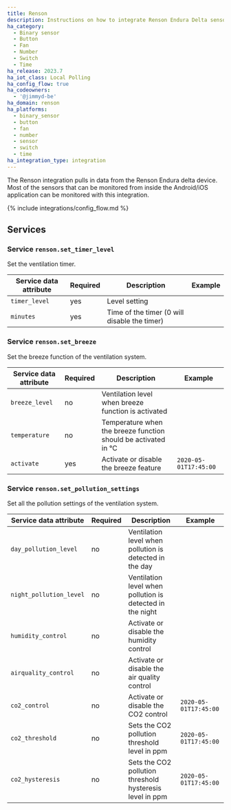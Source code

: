 ```yaml
---
title: Renson
description: Instructions on how to integrate Renson Endura Delta sensors into Home Assistant.
ha_category:
  - Binary sensor
  - Button
  - Fan
  - Number
  - Switch
  - Time
ha_release: 2023.7
ha_iot_class: Local Polling
ha_config_flow: true
ha_codeowners:
  - '@jimmyd-be'
ha_domain: renson
ha_platforms:
  - binary_sensor
  - button
  - fan
  - number
  - sensor
  - switch
  - time
ha_integration_type: integration
---
```


The Renson integration pulls in data from the Renson Endura delta device. Most of the sensors that can be monitored from inside the Android/iOS application can be monitored with this integration.

{% include integrations/config_flow.md %}

## Services

### Service `renson.set_timer_level`

Set the ventilation timer.

  | Service data attribute | Required | Description | Example |
  | ---------------------- | -------- | ----------- | ------- |
  | `timer_level`| yes | Level setting | |
  | `minutes` | yes | Time of the timer (0 will disable the timer) | |

### Service `renson.set_breeze`

Set the breeze function of the ventilation system.

  | Service data attribute | Required | Description | Example |
  | ---------------------- | -------- | ----------- | ------- |
  | `breeze_level`| no | Ventilation level when breeze function is activated | |
  | `temperature` | no | Temperature when the breeze function should be activated in °C | |
  | `activate` | yes | Activate or disable the breeze feature | `2020-05-01T17:45:00` |

### Service `renson.set_pollution_settings`

Set all the pollution settings of the ventilation system.

  | Service data attribute | Required | Description | Example |
  | ---------------------- | -------- | ----------- | ------- |
  | `day_pollution_level`| no | Ventilation level when pollution is detected in the day | |
  | `night_pollution_level` | no | Ventilation level when pollution is detected in the night | |
  | `humidity_control` | no | Activate or disable the humidity control | |
  | `airquality_control` | no | Activate or disable the air quality control | |
  | `co2_control` | no | Activate or disable the CO2 control | `2020-05-01T17:45:00` |
  | `co2_threshold` | no | Sets the CO2 pollution threshold level in ppm | `2020-05-01T17:45:00` |
  | `co2_hysteresis` | no | Sets the CO2 pollution threshold hysteresis level in ppm | `2020-05-01T17:45:00` |
